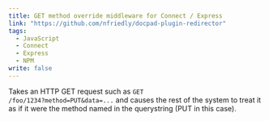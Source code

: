 ```yaml
---
title: GET method override middleware for Connect / Express
link: "https://github.com/nfriedly/docpad-plugin-redirector"
tags: 
  - JavaScript
  - Connect
  - Express
  - NPM
write: false
---
```


Takes an HTTP GET request such as <code>GET /foo/1234?method=PUT&data=...</code> and causes the rest of the system to treat it as if it were the method named in the querystring (PUT in this case).